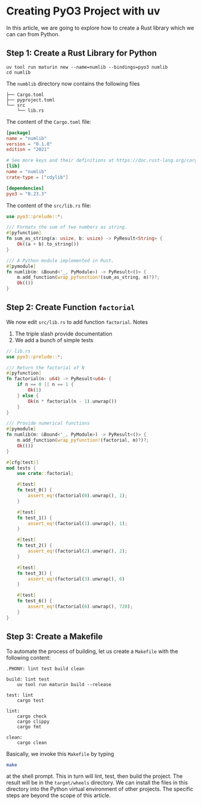 # Creating PyO3 Project with uv

In this article, we are going to explore how to create a Rust library
which we can can from Python.


## Step 1: Create a Rust Library for Python

    uv tool run maturin new --name=numlib --bindings=pyo3 numlib
    cd numlib

The `numblib` directory now contains the following files

    ├── Cargo.toml
    ├── pyproject.toml
    └── src
        └── lib.rs

The content of the `Cargo.toml` file:

```toml
[package]
name = "numlib"
version = "0.1.0"
edition = "2021"

# See more keys and their definitions at https://doc.rust-lang.org/cargo/reference/manifest.html
[lib]
name = "numlib"
crate-type = ["cdylib"]

[dependencies]
pyo3 = "0.23.3"
```

The content of the `src/lib.rs` file:

```rust
use pyo3::prelude::*;

/// Formats the sum of two numbers as string.
#[pyfunction]
fn sum_as_string(a: usize, b: usize) -> PyResult<String> {
    Ok((a + b).to_string())
}

/// A Python module implemented in Rust.
#[pymodule]
fn numlib(m: &Bound<'_, PyModule>) -> PyResult<()> {
    m.add_function(wrap_pyfunction!(sum_as_string, m)?)?;
    Ok(())
}
```


## Step 2: Create Function `factorial`

We now edit `src/lib.rs` to add function `factorial`. Notes

1. The triple slash provide documentation
2. We add a bunch of simple tests

```rust
// lib.rs
use pyo3::prelude::*;

/// Return the factorial of N
#[pyfunction]
fn factorial(n: u64) -> PyResult<u64> {
    if n == 0 || n == 1 {
        Ok(1)
    } else {
        Ok(n * factorial(n - 1).unwrap())
    }
}

/// Provide numerical functions
#[pymodule]
fn numlib(m: &Bound<'_, PyModule>) -> PyResult<()> {
    m.add_function(wrap_pyfunction!(factorial, m)?)?;
    Ok(())
}

#[cfg(test)]
mod tests {
    use crate::factorial;

    #[test]
    fn test_0() {
        assert_eq!(factorial(0).unwrap(), 1);
    }

    #[test]
    fn test_1() {
        assert_eq!(factorial(1).unwrap(), 1);
    }

    #[test]
    fn test_2() {
        assert_eq!(factorial(2).unwrap(), 2);
    }

    #[test]
    fn test_3() {
        assert_eq!(factorial(3).unwrap(), 6)
    }

    #[test]
    fn test_6() {
        assert_eq!(factorial(6).unwrap(), 720);
    }
}
```

## Step 3: Create a Makefile

To automate the process of building, let us create a `Makefile` with
the following content:

```
.PHONY: lint test build clean

build: lint test
	uv tool run maturin build --release

test: lint
	cargo test

lint:
	cargo check
	cargo clippy
	cargo fmt

clean:
	cargo clean
```

Basically, we invoke this `Makefile` by typing 

```bash
make
```

at the shell prompt. This in turn will lint, test, then build the
project. The result will be in the `target/wheels` directory. We can
install the files in this directory into the Python virtual environment of
other projects. The specific steps are beyond the scope of this article.
